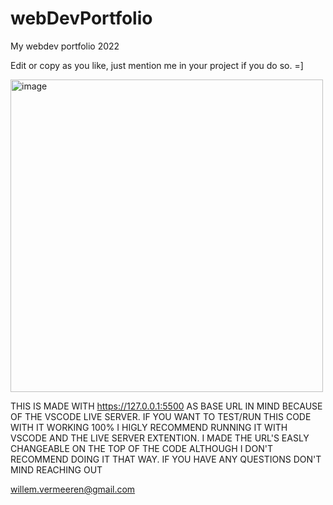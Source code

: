 # webDevPortfolio
My webdev portfolio 2022

Edit or copy as you like, just mention me in your project if you do so. =]


<img width="500" alt="image" src="https://user-images.githubusercontent.com/104625121/171236472-3744a8ac-5b26-4f4f-9056-7eaa3a1c3333.png">

                                                                 
 THIS IS MADE WITH https://127.0.0.1:5500 AS BASE URL IN MIND BECAUSE OF THE VSCODE LIVE SERVER. IF YOU WANT TO TEST/RUN THIS 
 CODE WITH IT WORKING 100% I HIGLY RECOMMEND RUNNING IT WITH VSCODE AND THE LIVE SERVER EXTENTION. I MADE THE URL'S EASLY CHANGEABLE 
 ON THE TOP OF THE CODE ALTHOUGH I DON'T RECOMMEND DOING IT THAT WAY. IF YOU HAVE ANY QUESTIONS DON'T MIND REACHING OUT 
 
 willem.vermeeren@gmail.com
